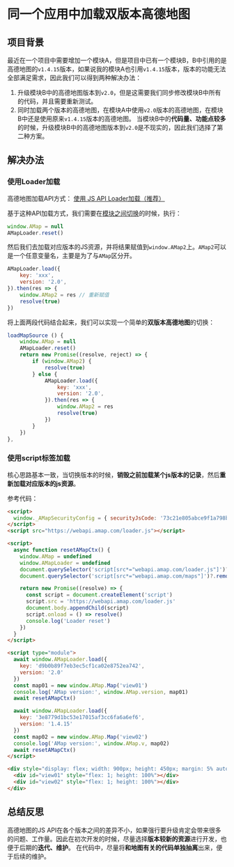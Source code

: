 # 同一个应用中加载双版本高德地图
## 项目背景
最近在一个项目中需要增加一个模块A，但是项目中已有一个模块B，B中引用的是高德地图的`v1.4.15`版本，如果说我的模块A也引用`v1.4.15`版本，版本的功能无法全部满足需求，因此我们可以得到两种解决办法：

1. 升级模块B中的高德地图版本到`v2.0`，但是这需要我们同步修改模块B中所有的代码，并且需要重新测试。
2. 同时加载两个版本的高德地图，在模块A中使用`v2.0`版本的高德地图，在模块B中还是使用原来`v1.4.15`版本的高德地图。
当模块B中的**代码量、功能点较多**的时候，升级模块B中的高德地图版本到`v2.0`是不现实的，因此我们选择了第二种方案。

## 解决办法
### 使用Loader加载
高德地图加载API方式：
[使用 JS API Loader加载（推荐）](https://lbs.amap.com/api/javascript-api-v2/guide/abc/load#t1)

基于这种API加载方式，我们需要在<u>模块之间切换</u>的时候，执行：

```javascript
window.AMap = null
AMapLoader.reset()
```

然后我们去加载对应版本的JS资源，并将结果赋值到`window.AMap2`上。`AMap2`可以是一个任意变量名，主要是为了与`AMap`区分开。
```javascript
AMapLoader.load({
    key: 'xxx',
    version: '2.0',
}).then(res => {
    window.AMap2 = res // 重新赋值
    resolve(true)
})
```
将上面两段代码结合起来，我们可以实现一个简单的**双版本高德地图**的切换：
```javascript
loadMapSource () {
    window.AMap = null
    AMapLoader.reset()
    return new Promise((resolve, reject) => {
        if (window.AMap2) {
            resolve(true)
        } else {
            AMapLoader.load({
                key: 'xxx',
                version: '2.0',
            }).then(res => {
                window.AMap2 = res
                resolve(true)
            })
        }
    })
},
```

### 使用script标签加载
核心思路基本一致，当切换版本的时候，**销毁之前加载某个js版本的记录**，然后**重新加载对应版本的js资源**。

参考代码：
```html
<script>
  window._AMapSecurityConfig = { securityJsCode: '73c21e805abce9f1a798bd4453a52994' }
</script>
<script src="https://webapi.amap.com/loader.js"></script>

<script>
  async function resetAMapCtx() {
    window.AMap = undefined
    window.AMapLoader = undefined
    document.querySelector('script[src*="webapi.amap.com/loader.js"]')?.remove()
    document.querySelector('script[src*="webapi.amap.com/maps"]')?.remove()

    return new Promise((resolve) => {
      const script = document.createElement('script')
      script.src = 'https://webapi.amap.com/loader.js'
      document.body.appendChild(script)
      script.onload = () => resolve()
      console.log('Loader reset')
    })
  }
</script>

<script type="module">
  await window.AMapLoader.load({
    key: 'd9b0b89f7eb3ec5cf1ca02e8752ea742',
    version: '2.0'
  })
  const map01 = new window.AMap.Map('view01')
  console.log('AMap version:', window.AMap.version, map01)
  await resetAMapCtx()

  await window.AMapLoader.load({
    key: '3e8779d1bc53e17015af3cc6fa6a6ef6',
    version: '1.4.15'
  })
  const map02 = new window.AMap.Map('view02')
  console.log('AMap version:', window.AMap.v, map02)
  await resetAMapCtx()
</script>

<div style="display: flex; width: 900px; height: 450px; margin: 5% auto; border: 1px solid #2b4b6b">
  <div id="view01" style="flex: 1; height: 100%"></div>
  <div id="view02" style="flex: 1; height: 100%"></div>
</div>
```
## 总结反思
高德地图的JS API在各个版本之间的差异不小，如果强行要升级肯定会带来很多的问题、工作量。因此在初次开发的时候，尽量选择**版本较新的资源**进行开发，也便于后期的**迭代、维护**。
在代码中，尽量将**和地图有关的代码单独抽离**出来，便于后续的维护。
